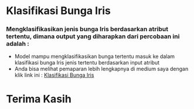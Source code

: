 # **Klasifikasi Bunga Iris**
### Mengklasifikasikan jenis bunga Iris berdasarkan atribut tertentu, dimana output yang diharapkan dari percobaan ini adalah :
* Model mampu mengklasifikasikan bunga tertentu masuk ke dalam klasifikasi bunga Iris jenis tertentu berdasarkan input atribut
* Anda bisa melihat pemaparan lebih lengkapnya di medium saya dengan klik link ini :  [Klasifikasi Bunga Iris](https://cameliare.medium.com/klasifikasi-machine-learning-sederhana-dengan-model-decision-tree-menggunakan-dataset-iris-e504beacb048)

# **Terima Kasih**
